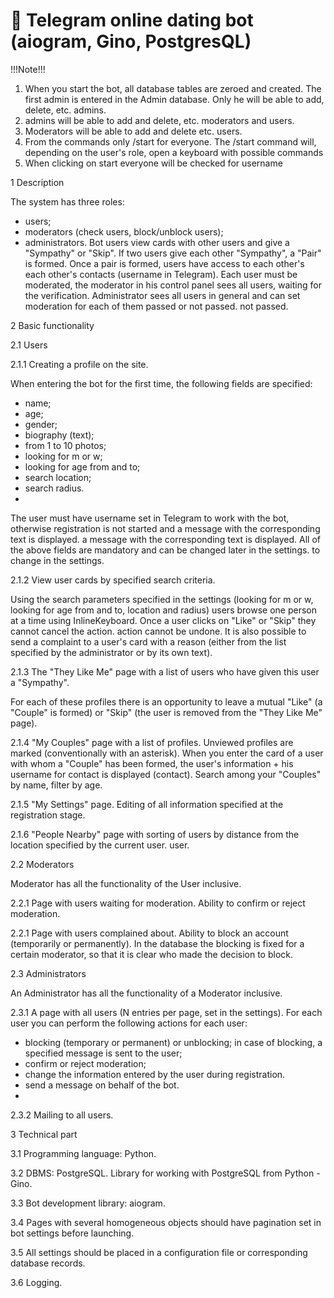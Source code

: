🤖 Telegram online dating bot (aiogram, Gino, PostgresQL)
=========================================

!!!Note!!!

1. When you start the bot, all database tables are zeroed and created. The first admin is entered in the Admin database.
Only he will be able to add, delete, etc. admins.
2. admins will be able to add and delete, etc. moderators and users.
3. Moderators will be able to add and delete etc. users.
4. From the commands only /start for everyone.
The /start command will, depending on the user's role, open a keyboard with possible commands
5. When clicking on start everyone will be checked for username 

1 Description

The system has three roles:
- users;
- moderators (check users, block/unblock users);
- administrators.
Bot users view cards with other users and give a "Sympathy" or "Skip". If two 
users give each other "Sympathy", a "Pair" is formed. Once a pair is formed, users have access to each other's 
each other's contacts (username in Telegram). 
Each user must be moderated, the moderator in his control panel sees all users, waiting for the 
verification. Administrator sees all users in general and can set moderation for each of them passed or not passed. 
not passed.

2 Basic functionality

2.1 Users

2.1.1 Creating a profile on the site. 

When entering the bot for the first time, the following fields are specified:
- name;
- age;
- gender;
- biography (text);
- from 1 to 10 photos;
- looking for m or w;
- looking for age from and to;
- search location;
- search radius.
- 
The user must have username set in Telegram to work with the bot, otherwise registration is not started and a message with the corresponding text is displayed. 
a message with the corresponding text is displayed. All of the above fields are mandatory and can be changed later in the settings. 
to change in the settings.

2.1.2 View user cards by specified search criteria.

Using the search parameters specified in the settings (looking for m or w, looking for age from and to, location and radius) users 
browse one person at a time using InlineKeyboard. Once a user clicks on "Like" or "Skip" they cannot cancel the action. 
action cannot be undone. It is also possible to send a complaint to a user's card with a reason (either from the list 
specified by the administrator or by its own text).

2.1.3 The "They Like Me" page with a list of users who have given this user a "Sympathy". 

For each of these profiles there is an opportunity to leave a mutual "Like" (a "Couple" is formed) or "Skip" 
(the user is removed from the "They Like Me" page).

2.1.4 "My Couples" page with a list of profiles. Unviewed profiles are marked (conventionally with an asterisk).
When you enter the card of a user with whom a "Couple" has been formed, the user's information + his username for contact is displayed 
(contact). Search among your "Couples" by name, filter by age.

2.1.5 "My Settings" page. Editing of all information specified at the registration stage.

2.1.6 "People Nearby" page with sorting of users by distance from the location specified by the current user. 
user.

2.2 Moderators

Moderator has all the functionality of the User inclusive.

2.2.1 Page with users waiting for moderation. Ability to confirm or reject moderation.

2.2.1 Page with users complained about. Ability to block an account (temporarily or permanently). 
In the database the blocking is fixed for a certain moderator, so that it is clear who made the decision to block.

2.3 Administrators

An Administrator has all the functionality of a Moderator inclusive.

2.3.1 A page with all users (N entries per page, set in the settings). For each user you can 
perform the following actions for each user:

- blocking (temporary or permanent) or unblocking; in case of blocking, a specified message is sent to the user;
- confirm or reject moderation;
- change the information entered by the user during registration.
- send a message on behalf of the bot.
- 
2.3.2 Mailing to all users.
  
3 Technical part

3.1 Programming language: Python.

3.2 DBMS: PostgreSQL. Library for working with PostgreSQL from Python - Gino.

3.3 Bot development library: aiogram.

3.4 Pages with several homogeneous objects should have pagination set in bot settings before launching.

3.5 All settings should be placed in a configuration file or corresponding database records.

3.6 Logging.
